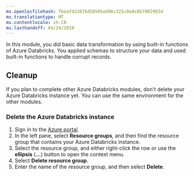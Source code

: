 ```yaml
---
ms.openlocfilehash: fbeafd23876d50505ed96c325c0e8c6b7002903d
ms.translationtype: MT
ms.contentlocale: zh-CN
ms.lasthandoff: 04/24/2019
---
```

In this module, you did basic data transformation by using built-in functions of Azure Databricks. You applied schemas to structure your data and used built-in functions to handle corrupt records. 

## <a name="cleanup"></a>Cleanup

If you plan to complete other Azure Databricks modules, don't delete your Azure Databricks instance yet. You can use the same environment for the other modules.

### <a name="delete-the-azure-databricks-instance"></a>Delete the Azure Databricks instance

1. Sign in to the [Azure portal](https://portal.azure.com?azure-portal=true).
1. In the left pane, select **Resource groups**, and then find the resource group that contains your Azure Databricks instance.
1. Select the resource group, and either right-click the row or use the **ellipsis** (**...**) button to open the context menu.
1. Select **Delete resource group**.
1. Enter the name of the resource group, and then select **Delete**.
